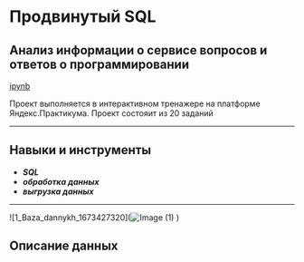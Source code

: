 # Продвинутый SQL
## Анализ информации о сервисе вопросов и ответов о программировании

[ipynb]()

Проект выполняется в интерактивном тренажере на платформе Яндекс.Практикума. Проект состояит из 20 заданий
___
## Навыки и инструменты

- ***SQL***
- ***обработка данных***
- ***выгрузка данных***
___
![1_Baza_dannykh_1673427320](![Image (1)](https://github.com/volovik-denis/yandex-practicum/assets/127090466/dab156cf-2869-412d-b669-cf9b331ec883)
)

## Описание данных
